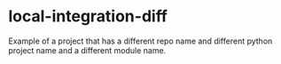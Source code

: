 # local-integration-diff

Example of a project that has a different repo name and different python project
name and a different module name.
